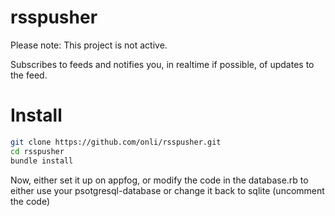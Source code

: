 rsspusher
=========

Please note: This project is not active.

Subscribes to feeds and notifies you, in realtime if possible, of updates to the feed.

Install
=======
```bash
git clone https://github.com/onli/rsspusher.git
cd rsspusher
bundle install
```
Now, either set it up on appfog, or modify the code in the database.rb to either use your psotgresql-database or change it back to sqlite (uncomment the code)
